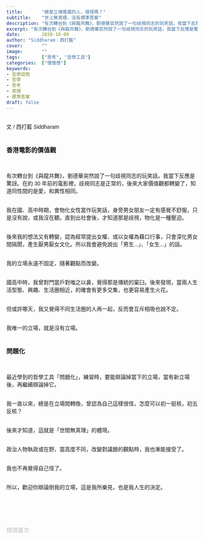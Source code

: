 ```yaml
---
title:       "總是立場搖擺的人，很怪嗎？"
subtitle:    "世上無真理，沒有標準答案"
description: "有次轉台到《與龍共舞》，劉德華突然說了一句歧視同志的玩笑話，我當下反應是驚訝。在約 30 年前的電影裡，歧視同志是正常的，後來大家價值觀都轉變了，知道同性間的是愛，和異性相同..."
excerpt: "有次轉台到《與龍共舞》，劉德華突然說了一句歧視同志的玩笑話，我當下反應是驚訝。在約 30 年前的電影裡，歧視同志是正常的，後來大家價值觀都轉變了，知道同性間的是愛，和異性相同..."
date:        2020-10-09
author: "Siddharam｜西打藍"
cover:       ""
image:       ""
tags:        ["思考", "哲學工具"]
categories:  ["慢慢想"]
keywords:
- 哲學諮商
- 哲學
- 思考
- 真理
- 標準答案
draft: false
---
```


<article style="font-family: 'Noto Sans TC', '微軟正黑體', sans-serif; font-weight: 300;">

<br>文 / 西打藍 Siddharam<br><br>

<h3 class="article-h1-color">香港電影的價值觀</h3><br>

有次轉台到《與龍共舞》，劉德華突然說了一句歧視同志的玩笑話，我當下反應是驚訝。在約 30 年前的電影裡，歧視同志是正常的，後來大家價值觀都轉變了，知道同性間的是愛，和異性相同。<br><br>

我在國、高中時期，會物化女性當作玩笑話，身旁男女朋友一定有感覺不舒服，只是沒有說，或我沒在聽。直到出社會後，才知道那是歧視，物化是一種壓迫。<br><br>

後來我的想法又有轉變，認為經常提出女權、或以女權為藉口行事，只會深化男女間隔閡，產生厭男厭女文化。所以我會避免說出「男生...」、「女生...」的話。<br><br>

我的立場永遠不固定，隨著觀點而改變。<br><br>

國高中時，我曾對門當戶對嗤之以鼻，覺得那是傳統的窠臼。後來發現，當兩人生活型態、興趣、生活圈相近，的確會有更多交集，也更容易產生火花。<br><br>

但或許哪天，我又覺得不同生活圈的人再一起，反而會互斥相吸也說不定。<br><br>

我唯一的立場，就是沒有立場。<br><br>


<h3 class="article-h1-color">問題化</h3><br>

最近學到的哲學工具「問題化」，練習時，要能辯論掉當下的立場，當有新立場後，再繼續辯論掉它。<br><br>

我一直以來，總是在立場間轉換，曾認為自己這樣很怪，怎麼可以初一挺核，初五反核？<br><br>

後來才知道，這就是「世間無真理」的體現。<br><br>

政治人物執政或在野，當高度不同，改變對議題的觀點時，我也漸能接受了。<br><br>

我也不再覺得自己怪了。<br><br>

所以，歡迎你辯論倒我的立場，這是我所樂見，也是我人生的決定。<br><br>




<br><br><br>

</article>

<div style="color: #bfbfbf; font-size: 15px;" id="busuanzi_container_page_pv">
  閱讀量<span id="busuanzi_value_page_pv"></span>次
</div>

<script src="../../js/post.js"></script>




